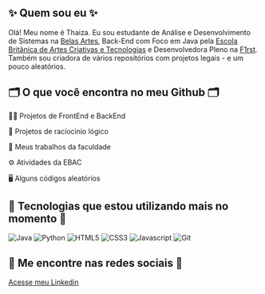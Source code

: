 ## ✨ Quem sou eu ✨
Olá! Meu nome é Thaiza. Eu sou estudante de Análise e Desenvolvimento de Sistemas na [Belas Artes](https://novo.belasartes.br/analise-e-desenvolvimento-de-sistemas-ead/), Back-End com Foco em Java pela [Escola Britânica de Artes Criativas e Tecnologias](https://ebaconline.com.br/back-end-java) e Desenvolvedora Pleno na [F1rst](https://www.linkedin.com/company/f1rsttecnologia/mycompany/). Também sou criadora de vários repositórios com projetos legais - e um pouco aleatórios. 

## 🗂️ O que você encontra no meu Github 🗂️

👩‍💻 Projetos de FrontEnd e BackEnd

🤖 Projetos de racíocinio lógico

📑️ Meus trabalhos da faculdade

⚙️ Atividades da EBAC

🖥️ Alguns códigos aleatórios

## 🌟 Tecnologias que estou utilizando mais no momento 🌟
![Java](https://img.shields.io/badge/Java-ED8B00?style=for-the-badge&logo=java&logoColor=white)
![Python](https://img.shields.io/badge/PYTHON-163490?style=for-the-badge&logo=python&logoColor=white)
![HTML5](https://img.shields.io/badge/HTML5-E34F26?style=for-the-badge&logo=html5&logoColor=white)
![CSS3](https://img.shields.io/badge/CSS3-1572B6?style=for-the-badge&logo=css3&logoColor=white)
![Javascript](https://img.shields.io/badge/JavaScript-323330?style=for-the-badge&logo=javascript&logoColor=F7DF1E)
![Git](https://img.shields.io/badge/GIT-E44C30?style=for-the-badge&logo=git&logoColor=white)

## 🔎 Me encontre nas redes sociais 🔎
[Acesse meu Linkedin](https://www.linkedin.com/in/thaiza-nascimento/)
